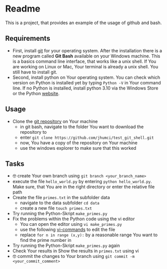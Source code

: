 # Readme

This is a project, that provides an example of the usage of github and bash.

## Requirements

- First, install  [git](https://git-scm.com/downloads) for your operating system. After the installation there is a new program called **Git Bash** available on your Windows machine. This is a basics command line interface, that works like a unix shell. If You are working on Linux or Mac, Your terminal is already a unix shell. You still have to install git.
- Second, install python on Your operating system. You can check which version on Python is installed yet by typing  ```Python -V``` in Your command line. If no Python is installed, install python 3.10 via the Windows Store or the Python [website](https://www.python.org/).

## Usage

- Clone the [git repository](https://github.com/jhumci/test_git_shell) on Your machine
    - in git bash, navigate to the folder You want to download the repository to
    - enter ```git clone https://github.com/jhumci/test_git_shell.git```
    - now, You have a copy of the repository on Your machine
    - use the windows explorer to make sure that this worked

## Tasks

- 🤓 create Your own branch using ```git branch <your_branch_name>```
- execute the file ```hello_world.py``` by entering ```python hello_world.py```. Make sure, that You are in the right directory or enter the relative file path 
- Create the file ```primes.txt``` in the subfolder data
    - navigate to the data subfolder ```cd data```
    - create a new file ```touch primes.txt```
- Try running the Python-Skript ```make_primes.py```
- Fix the problems within the Python code using the vi editor
    - You can open the editor using ```vi make_primes.py```
    - use the following [vi-commands](https://www.guru99.com/the-vi-editor.html) to edit the file
    - replace ```for n in range (x,y):``` by a reasonable range You want to find the prime number in
- Try running the Python-Skript ```make_primes.py``` again
- Check Your results in 
Show the results in ```primes.txt``` using vi
- 🤓 commit the changes to Your branch using ```git commit -m <your_commit_comment>```
